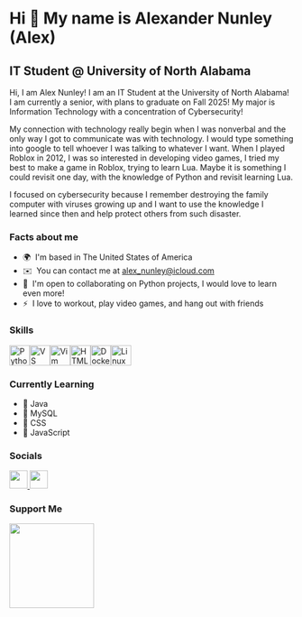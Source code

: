 Hi 👋 My name is Alexander Nunley (Alex)
========================================

IT Student @ University of North Alabama
---------------------------------------

Hi, I am Alex Nunley! I am an IT Student at the University of North Alabama! I am currently a senior, with plans to graduate on Fall 2025! My major is Information Technology with a concentration of Cybersecurity!

My connection with technology really begin when I was nonverbal and the only way I got to communicate was with technology. I would type something into google to tell whoever I was talking to whatever I want. When I played Roblox in 2012, I was so interested in developing video games, I tried my best to make a game in Roblox, trying to learn Lua. Maybe it is something I could revisit one day, with the knowledge of Python and revisit learning Lua. 

I focused on cybersecurity because I remember destroying the family computer with viruses growing up and I want to use the knowledge I learned since then and help protect others from such disaster.


### Facts about me

* 🌍  I'm based in The United States of America
* ✉️  You can contact me at [alex\_nunley@icloud.com](mailto:alex_nunley@icloud.com)
* 🤝  I'm open to collaborating on Python projects, I would love to learn even more!
* ⚡  I love to workout, play video games, and hang out with friends

### Skills


<p align="left">
<a href="https://www.python.org/" target="_blank" rel="noreferrer"><img src="https://raw.githubusercontent.com/danielcranney/readme-generator/main/public/icons/skills/python-colored.svg" width="36" height="36" alt="Python" /></a><a href="https://code.visualstudio.com/" target="_blank" rel="noreferrer"><img src="https://raw.githubusercontent.com/danielcranney/readme-generator/main/public/icons/skills/visualstudiocode.svg" width="36" height="36" alt="VS Code" /></a><a href="https://www.vim.org/" target="_blank" rel="noreferrer"><img src="https://raw.githubusercontent.com/danielcranney/readme-generator/main/public/icons/skills/vim.svg" width="36" height="36" alt="Vim" /></a><a href="https://developer.mozilla.org/en-US/docs/Glossary/HTML5" target="_blank" rel="noreferrer"><img src="https://raw.githubusercontent.com/danielcranney/readme-generator/main/public/icons/skills/html5-colored.svg" width="36" height="36" alt="HTML5" /></a><a href="https://www.docker.com/" target="_blank" rel="noreferrer"><img src="https://raw.githubusercontent.com/danielcranney/readme-generator/main/public/icons/skills/docker-colored.svg" width="36" height="36" alt="Docker" /></a><a href="https://www.linux.org" target="_blank" rel="noreferrer"><img src="https://raw.githubusercontent.com/danielcranney/readme-generator/main/public/icons/skills/linux-colored.svg" width="36" height="36" alt="Linux" /></a>
</p>

### Currently Learning

* 🧠 Java
* 🧠 MySQL
* 🧠 CSS
* 🧠 JavaScript

### Socials

<p align="left"> <a href="https://www.github.com/anunley2025" target="_blank" rel="noreferrer"> <picture> <source media="(prefers-color-scheme: dark)" srcset="https://raw.githubusercontent.com/danielcranney/readme-generator/main/public/icons/socials/github-dark.svg" /> <source media="(prefers-color-scheme: light)" srcset="https://raw.githubusercontent.com/danielcranney/readme-generator/main/public/icons/socials/github.svg" /> <img src="https://raw.githubusercontent.com/danielcranney/readme-generator/main/public/icons/socials/github.svg" width="32" height="32" /> </picture> </a> <a href="https://www.linkedin.com/in/alex-nunley-097266208/" target="_blank" rel="noreferrer"> <picture> <source media="(prefers-color-scheme: dark)" srcset="https://raw.githubusercontent.com/danielcranney/readme-generator/main/public/icons/socials/linkedin-dark.svg" /> <source media="(prefers-color-scheme: light)" srcset="https://raw.githubusercontent.com/danielcranney/readme-generator/main/public/icons/socials/linkedin.svg" /> <img src="https://raw.githubusercontent.com/danielcranney/readme-generator/main/public/icons/socials/linkedin.svg" width="32" height="32" /> </picture> </a></p>

### Support Me

<a href="https://www.buymeacoffee.com/anunley">
    <img src="https://cdn.buymeacoffee.com/buttons/v2/default-yellow.png" width="150" />
</a>
